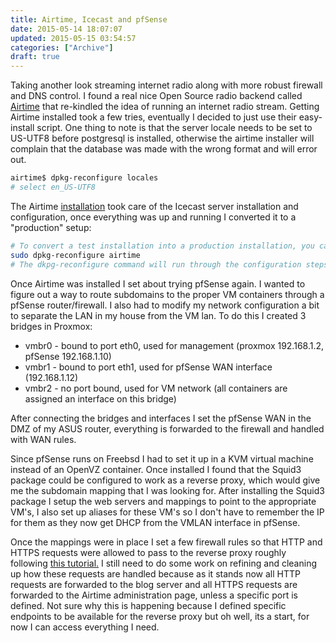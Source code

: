 ```yaml
---
title: Airtime, Icecast and pfSense
date: 2015-05-14 18:07:07
updated: 2015-05-15 03:54:57
categories: ["Archive"]
draft: true
---
```


Taking another look streaming internet radio along with more robust firewall and DNS control. I found a real nice Open Source radio backend called <a href="https://www.sourcefabric.org/en/airtime/" target="_blank">Airtime</a> that re-kindled the idea of running an internet radio stream. Getting Airtime installed took a few tries, eventually I decided to just use their easy-install script. One thing to note is that the server locale needs to be set to US-UTF8 before postgresql is installed, otherwise the airtime installer will complain that the database was made with the wrong format and will error out.

```bash
airtime$ dpkg-reconfigure locales
# select en_US-UTF8
```

The Airtime <a href="http://sourcefabric.booktype.pro/airtime-25-for-broadcasters/easy-setup/" target="_blank">installation</a> took care of the Icecast server installation and configuration, once everything was up and running I converted it to a "production" setup:

```bash
# To convert a test installation into a production installation, you can run the command:
sudo dpkg-reconfigure airtime
# The dkpg-reconfigure command will run through the configuration steps shown in the Automated installation chapter, so that you can set the correct hostnames and passwords for # # your production Airtime server.
```

Once Airtime was installed I set about trying pfSense again. I wanted to figure out a way to route subdomains to the proper VM containers through a pfSense router/firewall. I also had to modify my network configuration a bit to separate the LAN in my house from the VM lan. To do this I created 3 bridges in Proxmox:

* vmbr0 - bound to port eth0, used for management (proxmox 192.168.1.2, pfSense 192.168.1.10)
* vmbr1 - bound to port eth1, used for pfSense WAN interface (192.168.1.12)
* vmbr2 - no port bound, used for VM network (all containers are assigned an interface on this bridge)

After connecting the bridges and interfaces I set the pfSense WAN in the DMZ of my ASUS router, everything is forwarded to the firewall and handled with WAN rules.

Since pfSense runs on Freebsd I had to set it up in a KVM virtual machine instead of an OpenVZ container. Once installed I found that the Squid3 package could be configured to work as a reverse proxy, which would give me the subdomain mapping that I was looking for. After installing the Squid3 package I setup the web servers and mappings to point to the appropriate VM's, I also set up aliases for these VM's so I don't have to remember the IP for them as they now get DHCP from the VMLAN interface in pfSense.

Once the mappings were in place I set a few firewall rules so that HTTP and HTTPS requests were allowed to pass to the reverse proxy roughly following <a href="https://forum.pfsense.org/index.php?topic=56318.0">this tutorial.</a> I still need to do some work on refining and cleaning up how these requests are handled because as it stands now all HTTP requests are forwarded to the blog server and all HTTPS requests are forwarded to the Airtime administration page, unless a specific port is defined. Not sure why this is happening because I defined specific endpoints to be available for the reverse proxy but oh well, its a start, for now I can access everything I need.